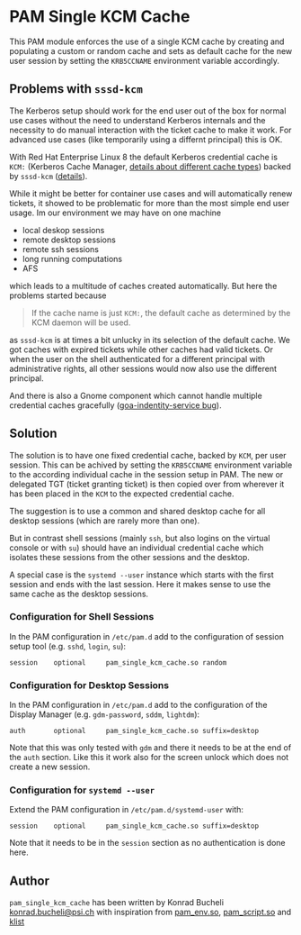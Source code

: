# PAM Single KCM Cache

This PAM module enforces the use of a single KCM cache by creating and populating a custom or random cache and sets as default cache for the new user session by setting the `KRB5CCNAME` environment variable accordingly.

## Problems with `sssd-kcm`

The Kerberos setup should work for the end user out of the box for normal use cases without the need to understand Kerberos internals and the necessity to do manual interaction with the ticket cache to make it work. For advanced use cases (like temporarily using a differnt principal) this is OK.

With Red Hat Enterprise Linux 8 the default Kerberos credential cache is `KCM:` (Kerberos Cache Manager, [details about different cache types](https://web.mit.edu/kerberos/krb5-devel/doc/basic/ccache_def.html#ccache-types)) backed by `sssd-kcm` ([details](https://access.redhat.com/documentation/en-us/red_hat_enterprise_linux/8/html/considerations_in_adopting_rhel_8/identity-management_considerations-in-adopting-rhel-8#kcm-replace-keyring-default-cache_considerations-in-adopting-RHEL-8)).

While it might be better for container use cases and will automatically renew tickets, it showed to be problematic for more than the most simple end user usage. Im our environment we may have on one machine

- local deskop sessions
- remote desktop sessions
- remote ssh sessions
- long running computations
- AFS

which leads to a multitude of caches created automatically. But here the problems started because

>  If the cache name is just `KCM:`, the default cache as determined by the KCM daemon will be used.

as `sssd-kcm` is at times a bit unlucky in its selection of the default cache.
We got caches with expired tickets while other caches had valid tickets.
Or when the user on the shell authenticated for a different principal with administrative rights, all other sessions would now also use the different principal.

And there is also a Gnome component which cannot handle multiple credential caches gracefully ([goa-indentity-service bug](https://gitlab.gnome.org/GNOME/gnome-online-accounts/-/issues/79)).

## Solution
The solution is to have one fixed credential cache, backed by `KCM`, per user session. This can be achived by setting the `KRB5CCNAME` environment variable to the according individual cache in the session setup in PAM. The new or delegated TGT (ticket granting ticket) is then copied over from wherever it has been placed in the `KCM` to the expected credential cache.

The suggestion is to use a common and shared desktop cache for all desktop sessions (which are rarely more than one).

But in contrast shell sessions (mainly `ssh`, but also logins on the virtual console or with `su`) should have an individual credential cache which isolates these sessions from the other sessions and the desktop.

A special case is the `systemd --user` instance which starts with the first session and ends with the last session. Here it makes sense to use the same cache as the desktop sessions.

### Configuration for Shell Sessions

In the PAM configuration in `/etc/pam.d` add to the configuration of session setup tool (e.g. `sshd`, `login`, `su`):

```
session    optional     pam_single_kcm_cache.so random
```

### Configuration for Desktop Sessions
In the PAM configuration in `/etc/pam.d` add to the configuration of the Display Manager (e.g. `gdm-password`, `sddm`, `lightdm`):

```
auth       optional     pam_single_kcm_cache.so suffix=desktop
```
Note that this was only tested with `gdm` and there it needs to be at the end of the `auth` section. Like this it work also for the screen unlock which does not create a new session.


### Configuration for `systemd --user`
Extend the PAM configuration in `/etc/pam.d/systemd-user` with:

```
session    optional     pam_single_kcm_cache.so suffix=desktop
```
Note that it needs to be in the `session` section as no authentication is done here.


## Author

`pam_single_kcm_cache` has been written by Konrad Bucheli <konrad.bucheli@psi.ch>
with inspiration from [pam_env.so](https://github.com/linux-pam/linux-pam/blob/master/modules/pam_env/pam_env.c),
[pam_script.so](https://github.com/jeroennijhof/pam_script)
and [klist](https://github.com/krb5/krb5/blob/master/src/clients/klist/klist.c)
